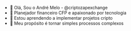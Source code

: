 - 👋 Olá, Sou o André Melo -  @criptozapexchange
- 👀 Planejador financeiro CFP e apaixonado por tecnologia
- 🌱 Estou aprendendo a implementar projetos cripto
- 💞️ Meu propósito é tornar simples processos complexos
